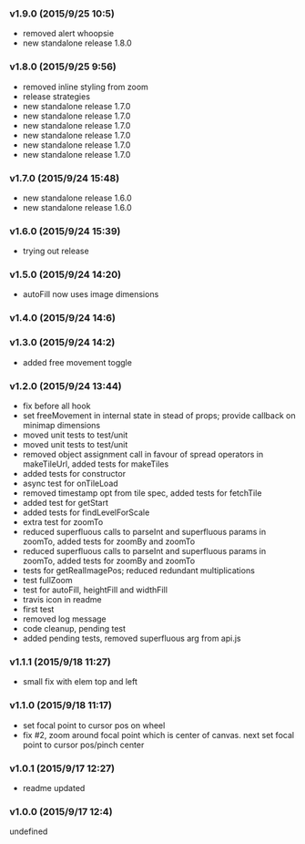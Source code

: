 ### v1.9.0	(2015/9/25 10:5)
* removed alert whoopsie
* new standalone release 1.8.0

### v1.8.0	(2015/9/25 9:56)
* removed inline styling from zoom
* release strategies
* new standalone release 1.7.0
* new standalone release 1.7.0
* new standalone release 1.7.0
* new standalone release 1.7.0
* new standalone release 1.7.0
* new standalone release 1.7.0

### v1.7.0	(2015/9/24 15:48)
* new standalone release 1.6.0
* new standalone release 1.6.0

### v1.6.0	(2015/9/24 15:39)
* trying out release

### v1.5.0	(2015/9/24 14:20)
* autoFill now uses image dimensions

### v1.4.0	(2015/9/24 14:6)


### v1.3.0	(2015/9/24 14:2)
* added free movement toggle

### v1.2.0	(2015/9/24 13:44)
* fix before all hook
* set freeMovement in internal state in stead of props; provide callback on minimap dimensions
* moved unit tests to test/unit
* moved unit tests to test/unit
* removed object assignment call in favour of spread operators in makeTileUrl, added tests for makeTiles
* added tests for constructor
* async test for onTileLoad
* removed timestamp opt from tile spec, added tests for fetchTile
* added test for getStart
* added tests for findLevelForScale
* extra test for zoomTo
* reduced superfluous calls to parseInt and superfluous params in zoomTo, added tests for zoomBy and zoomTo
* reduced superfluous calls to parseInt and superfluous params in zoomTo, added tests for zoomBy and zoomTo
* tests for getRealImagePos; reduced redundant multiplications
* test fullZoom
* test for autoFill, heightFill and widthFill
* travis icon in readme
* first test
* removed log message
* code cleanup, pending test
* added pending tests, removed superfluous arg from api.js

### v1.1.1	(2015/9/18 11:27)
* small fix with elem top and left

### v1.1.0	(2015/9/18 11:17)
* set focal point to cursor pos on wheel
* fix #2, zoom around focal point which is center of canvas. next set focal point to cursor pos/pinch center

### v1.0.1	(2015/9/17 12:27)
* readme updated

### v1.0.0	(2015/9/17 12:4)


undefined